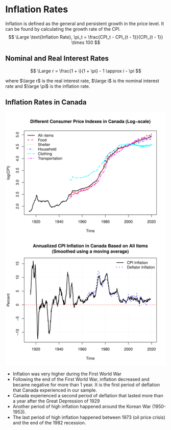 # Inflation Rates

Inflation is defined as the general and persistent growth in the price level. It can be found by calculating the growth rate of the CPI.
$$
\Large \text{Inflation Rate}, \pi_t = \frac{CPI_t - CPI_{t - 1}}{CPI_{t - 1}} \times 100
$$

## Nominal and Real Interest Rates

$$
\Large r = \frac{1 + i}{1 + \pi} - 1 \approx i - \pi
$$

where $\large r$ is the real interest rate, $\large i$ is the nominal interest rate and $\large \pi$ is the inflation rate.

## Inflation Rates in Canada

<img src = "img/cpi_canada_log.png" width = "550">

<img src = "img/annual_cpi_inf_canada.png" width = "550">

- Inflation was very higher during the First World War
- Following the end of the First World War, inflation decreased and became negative for more than 1 year. It is the first period of deflation that Canada experienced in our sample.
- Canada experienced a second period of deflation that lasted more than a year after the Great Depression of 1929
- Another period of high inflation happened around the Korean War (1950-1953).
- The last period of high inflation happened between 1973 (oil price crisis) and the end of the 1982 recession.